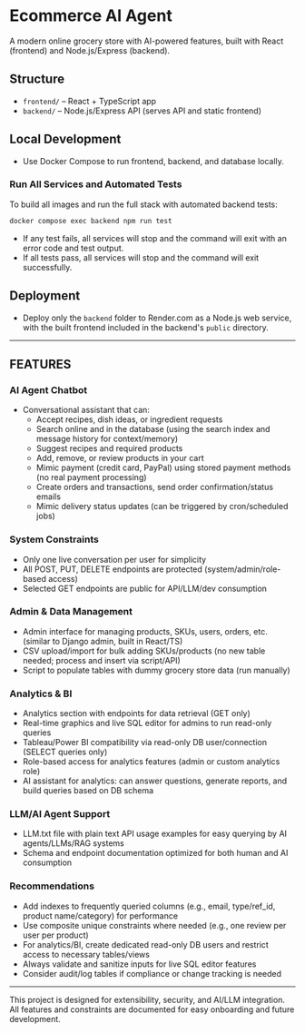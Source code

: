 # Ecommerce AI Agent

A modern online grocery store with AI-powered features, built with React (frontend) and Node.js/Express (backend).

## Structure

- `frontend/` – React + TypeScript app
- `backend/` – Node.js/Express API (serves API and static frontend)


## Local Development

- Use Docker Compose to run frontend, backend, and database locally.

### Run All Services and Automated Tests

To build all images and run the full stack with automated backend tests:

```sh
docker compose exec backend npm run test
```

- If any test fails, all services will stop and the command will exit with an error code and test output.
- If all tests pass, all services will stop and the command will exit successfully.

## Deployment

- Deploy only the `backend` folder to Render.com as a Node.js web service, with the built frontend included in the backend's `public` directory.

---

## FEATURES

### AI Agent Chatbot
- Conversational assistant that can:
  - Accept recipes, dish ideas, or ingredient requests
  - Search online and in the database (using the search index and message history for context/memory)
  - Suggest recipes and required products
  - Add, remove, or review products in your cart
  - Mimic payment (credit card, PayPal) using stored payment methods (no real payment processing)
  - Create orders and transactions, send order confirmation/status emails
  - Mimic delivery status updates (can be triggered by cron/scheduled jobs)

### System Constraints
- Only one live conversation per user for simplicity
- All POST, PUT, DELETE endpoints are protected (system/admin/role-based access)
- Selected GET endpoints are public for API/LLM/dev consumption

### Admin & Data Management
- Admin interface for managing products, SKUs, users, orders, etc. (similar to Django admin, built in React/TS)
- CSV upload/import for bulk adding SKUs/products (no new table needed; process and insert via script/API)
- Script to populate tables with dummy grocery store data (run manually)

### Analytics & BI
- Analytics section with endpoints for data retrieval (GET only)
- Real-time graphics and live SQL editor for admins to run read-only queries
- Tableau/Power BI compatibility via read-only DB user/connection (SELECT queries only)
- Role-based access for analytics features (admin or custom analytics role)
- AI assistant for analytics: can answer questions, generate reports, and build queries based on DB schema

### LLM/AI Agent Support
- LLM.txt file with plain text API usage examples for easy querying by AI agents/LLMs/RAG systems
- Schema and endpoint documentation optimized for both human and AI consumption

### Recommendations
- Add indexes to frequently queried columns (e.g., email, type/ref_id, product name/category) for performance
- Use composite unique constraints where needed (e.g., one review per user per product)
- For analytics/BI, create dedicated read-only DB users and restrict access to necessary tables/views
- Always validate and sanitize inputs for live SQL editor features
- Consider audit/log tables if compliance or change tracking is needed

---

This project is designed for extensibility, security, and AI/LLM integration. All features and constraints are documented for easy onboarding and future development.
